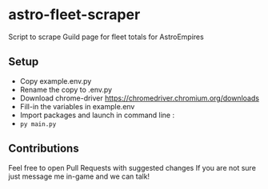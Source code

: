 # astro-fleet-scraper
Script to scrape Guild page for fleet totals for AstroEmpires

## Setup
* Copy example.env.py
* Rename the copy to .env.py
* Download chrome-driver https://chromedriver.chromium.org/downloads
* Fill-in the variables in example.env
* Import packages and launch in command line :
* ```py main.py```

## Contributions
Feel free to open Pull Requests with suggested changes
If you are not sure just message me in-game and we can talk!
